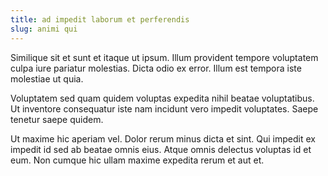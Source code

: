 ```yaml
---
title: ad impedit laborum et perferendis
slug: animi qui
---
```


Similique sit et sunt et itaque ut ipsum. Illum provident tempore voluptatem culpa iure pariatur molestias. Dicta odio ex error. Illum est tempora iste molestiae ut quia.

Voluptatem sed quam quidem voluptas expedita nihil beatae voluptatibus. Ut inventore consequatur iste nam incidunt vero impedit voluptates. Saepe tenetur saepe quidem.

Ut maxime hic aperiam vel. Dolor rerum minus dicta et sint. Qui impedit ex impedit id sed ab beatae omnis eius. Atque omnis delectus voluptas id et eum. Non cumque hic ullam maxime expedita rerum et aut et.
